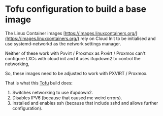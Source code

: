 # Tofu configuration to build a base image

The Linux Container images [https://images.linuxcontainers.org/](https://images.linuxcontainers.org/)
rely on Cloud Init to be initialised and use systemd-networkd as the network settings manager.

Neither of these work with Pxvirt / Proxmox as Pxvirt / Proxmox can't configure LXCs with cloud init and it uses ifupdown2 to control the networking,

So, these images need to be adjusted to work with PXVIRT / Proxmox.

That is what this [Tofu](https://opentofu.org/) build does:

1. Switches networking to use ifupdown2.
2. Disables IPV6 (because that caused me weird errors).
3. Installed and enables ssh (because that include sshd and allows further configuration).
